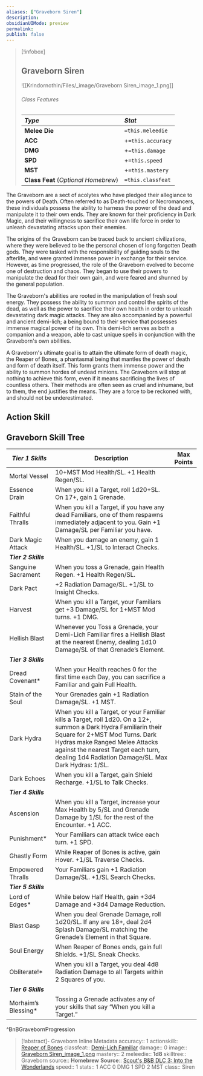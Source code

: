 ```yaml
---
aliases: ["Graveborn Siren"]
description: 
obsidianUIMode: preview
permalink: 
publish: false
---
```


> [!infobox]
>## Graveborn Siren
> ![[Krindornothin/Files/_image/Graveborn Siren_image_1.png]]
> ###### Class Features
>
> | ***Type*** | ***Stat*** |
> |:---|:---|
> | **Melee Die** | `=this.meleedie` |
> | **ACC** | +`=this.accuracy`|
> | **DMG** | +`=this.damage` |
> | **SPD** | +`=this.speed` |
> | **MST** | +`=this.mastery` |
> | **Class Feat** (*Optional Homebrew*) | `=this.classfeat` |
>

The Graveborn are a sect of acolytes who have pledged their allegiance to the powers of Death. Often referred to as Death-touched or Necromancers, these individuals possess the ability to harness the power of the dead and manipulate it to their own ends. They are known for their proficiency in Dark Magic, and their willingness to sacrifice their own life force in order to unleash devastating attacks upon their enemies.

The origins of the Graveborn can be traced back to ancient civilizations, where they were believed to be the personal chosen of long forgotten Death gods. They were tasked with the responsibility of guiding souls to the afterlife, and were granted immense power in exchange for their service. However, as time progressed, the role of the Graveborn evolved to become one of destruction and chaos. They began to use their powers to manipulate the dead for their own gain, and were feared and shunned by the general population.

The Graveborn's abilities are rooted in the manipulation of fresh soul energy. They possess the ability to summon and control the spirits of the dead, as well as the power to sacrifice their own health in order to unleash devastating dark magic attacks. They are also accompanied by a powerful and ancient demi-lich; a being bound to their service that possesses immense magical power of its own. This demi-lich serves as both a companion and a weapon, able to cast unique spells in conjunction with the Graveborn's own abilities.

A Graveborn's ultimate goal is to attain the ultimate form of death magic, the Reaper of Bones, a phantasmal being that mantles the power of death and form of death itself. This form grants them immense power and the ability to summon hordes of undead minions. The Graveborn will stop at nothing to achieve this form, even if it means sacrificing the lives of countless others. Their methods are often seen as cruel and inhumane, but to them, the end justifies the means. They are a force to be reckoned with, and should not be underestimated.

## Action Skill

## Graveborn Skill Tree

| ***Tier 1 Skills***  | Description                                                                                                                                                                                                                                                                        | Max Points |
| -------------------- | ---------------------------------------------------------------------------------------------------------------------------------------------------------------------------------------------------------------------------------------------------------------------------------- | ---------- |
| Mortal Vessel        | 10+MST Mod Health/SL. +1 Health Regen/SL.                                                                                                                                                                                                                                          |            |
| Essence Drain        | When you kill a Target, roll 1d20+SL. On 17+, gain 1 Grenade.                                                                                                                                                                                                                      |            |
| Faithful Thralls     | When you kill a Target, if you have any dead Familiars, one of them respawns immediately adjacent to you. Gain +1 Damage/SL per Familiar you have.                                                                                                                                 |            |
| Dark Magic Attack    | When you damage an enemy, gain 1 Health/SL. +1/SL to Interact Checks.                                                                                                                                                                                                              |            |
| ***Tier 2 Skills***  |                                                                                                                                                                                                                                                                                    |            |
| Sanguine Sacrament   | When you toss a Grenade, gain Health Regen. +1 Health Regen/SL.                                                                                                                                                                                                                    |            |
| Dark Pact            | +2 Radiation Damage/SL. +1/SL to Insight Checks.                                                                                                                                                                                                                                   |            |
| Harvest              | When you kill a Target, your Familiars get +3 Damage/SL for 1+MST Mod turns. +1 DMG.                                                                                                                                                                                               |            |
| Hellish Blast        | Whenever you Toss a Grenade, your Demi-Lich Familiar fires a Hellish Blast at the nearest Enemy, dealing 1d10 Damage/SL of that Grenade’s Element.                                                                                                                                 |            |
| ***Tier 3 Skills***  |                                                                                                                                                                                                                                                                                    |            |
| Dread Covenant\*     | When your Health reaches 0 for the first time each Day, you can sacrifice a Familiar and gain Full Health.                                                                                                                                                                         |            |
| Stain of the Soul    | Your Grenades gain +1 Radiation Damage/SL. +1 MST.                                                                                                                                                                                                                                 |            |
| Dark Hydra           | When you kill a Target, or your Familiar kills a Target, roll 1d20. On a 12+, summon a Dark Hydra Familiarin their Square for 2+MST Mod Turns. Dark Hydras make Ranged Melee Attacks against the nearest Target each turn, dealing 1d4 Radiation Damage/SL. Max Dark Hydras: 1/SL. |            |
| Dark Echoes          | When you kill a Target, gain Shield Recharge. +1/SL to Talk Checks.                                                                                                                                                                                                                |            |
| ***Tier 4 Skills***  |                                                                                                                                                                                                                                                                                    |            |
| Ascension            | When you kill a Target, increase your Max Health by 5/SL and Grenade Damage by 1/SL for the rest of the Encounter. +1 ACC.                                                                                                                                                         |            |
| Punishment\*         | Your Familiars can attack twice each turn. +1 SPD.                                                                                                                                                                                                                                 |            |
| Ghastly Form         | While Reaper of Bones is active, gain Hover. +1/SL Traverse Checks.                                                                                                                                                                                                                |            |
| Empowered Thralls    | Your Familiars gain +1 Radiation Damage/SL. +1/SL Search Checks.                                                                                                                                                                                                                   |            |
| ***Tier 5 Skills***  |                                                                                                                                                                                                                                                                                    |            |
| Lord of Edges*       | While below Half Health, gain +3d4 Damage and +3d4 Damage Reduction.                                                                                                                                                                                                               |            |
| Blast Gasp           | When you deal Grenade Damage, roll 1d20/SL. If any are 18+, deal 2d4 Splash Damage/SL matching the Grenade’s Element in that Square.                                                                                                                                               |            |
| Soul Energy          | When Reaper of Bones ends, gain full Shields. +1/SL Sneak Checks.                                                                                                                                                                                                                  |            |
| Obliterate!\*        | When you kill a Target, you deal 4d8 Radiation Damage to all Targets within 2 Squares of you.                                                                                                                                                                                      |            |
| ***Tier 6 Skills***  |                                                                                                                                                                                                                                                                                    |            |
| Morhaim’s Blessing\* | Tossing a Grenade activates any of your skills that say “When you kill a Target.”                                                                                                                                                                                                  |            |
^BnBGravebornProgression

>[!abstract]- Graveborn Inline Metadata
> accuracy:: 1
> actionskill:: [Reaper of Bones](Bunkers%20and%20Badasses/1%20Creating%20a%20Vault%20Hunter/The%20Classes/Siren/Graveborn%20Siren/Reaper%20Of%20Bones.md)
> classfeat:: [Demi-Lich Familiar](Demi-Lich-Familiar.md)
> damage:: 0
> image:: [Graveborn Siren_image_1.png](Krindornothin/Files/_image/Graveborn%20Siren_image_1.png)
> mastery:: 2
> meleedie:: **1d8**
> skilltree:: Graveborn
> source:: **Homebrew**
> **Source**:: [Scout's B&B DLC 3: Into the Wonderlands](https://docs.google.com/document/d/1MLOgrWwcLNTnP9PuXrKiLImy7SUh4hXO8arVUAlmdp0/edit)
> speed:: 1
> stats:: 1 ACC 0 DMG 1 SPD 2 MST
> class:: Siren

